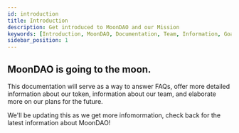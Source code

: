 ```yaml
---
id: introduction
title: Introduction
description: Get introduced to MoonDAO and our Mission
keywords: [Introduction, MoonDAO, Documentation, Team, Information, Goals, Mission]
sidebar_position: 1
---
```


## MoonDAO is going to the moon.

This documentation will serve as a way to answer FAQs, offer more detailed information about our token, information about our team, and elaborate more on our plans for the future.

We'll be updating this as we get more infomormation, check back for the latest information about MoonDAO!


